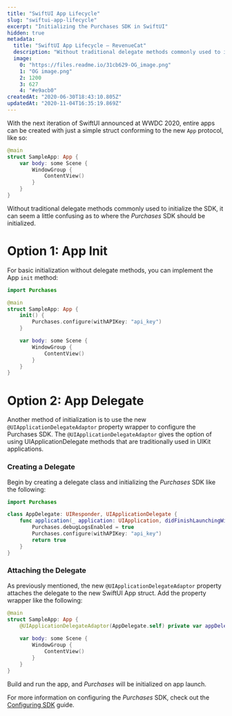 ```yaml
---
title: "SwiftUI App Lifecycle"
slug: "swiftui-app-lifecycle"
excerpt: "Initializing the Purchases SDK in SwiftUI"
hidden: true
metadata: 
  title: "SwiftUI App Lifecycle – RevenueCat"
  description: "Without traditional delegate methods commonly used to initialize the SDK, it can seem a little confusing as to where the *Purchases* SDK should be initialized."
  image: 
    0: "https://files.readme.io/31cb629-OG_image.png"
    1: "OG image.png"
    2: 1200
    3: 627
    4: "#e9acb0"
createdAt: "2020-06-30T18:43:10.805Z"
updatedAt: "2020-11-04T16:35:19.869Z"
---
```

With the next iteration of SwiftUI announced at WWDC 2020, entire apps can be created with just a simple struct conforming to the new `App` protocol, like so:

```swift
@main
struct SampleApp: App {    
    var body: some Scene {
        WindowGroup {
            ContentView()
        }
    }
}
```

Without traditional delegate methods commonly used to initialize the SDK, it can seem a little confusing as to where the *Purchases* SDK should be initialized.

# Option 1: App Init

For basic initialization without delegate methods, you can implement the App `init` method:

```swift
import Purchases

@main
struct SampleApp: App {
    init() {
        Purchases.configure(withAPIKey: "api_key")
    }

    var body: some Scene {
        WindowGroup {
            ContentView()
        }
    }
}
```

# Option 2: App Delegate

Another method of initialization is to use the new `@UIApplicationDelegateAdaptor` property wrapper to configure the Purchases SDK. The `@UIApplicationDelegateAdaptor` gives the option of using UIApplicationDelegate methods that are traditionally used in UIKit applications.

### Creating a Delegate

Begin by creating a delegate class and initializing the *Purchases* SDK like the following:

```swift
import Purchases

class AppDelegate: UIResponder, UIApplicationDelegate {
    func application(_ application: UIApplication, didFinishLaunchingWithOptions launchOptions: [UIApplication.LaunchOptionsKey : Any]? = nil) -> Bool {
        Purchases.debugLogsEnabled = true
        Purchases.configure(withAPIKey: "api_key")
        return true
    }
}
```

### Attaching the Delegate

As previously mentioned, the new `@UIApplicationDelegateAdaptor` property attaches the delegate to the new SwiftUI App struct. Add the property wrapper like the following:

```swift
@main
struct SampleApp: App {
    @UIApplicationDelegateAdaptor(AppDelegate.self) private var appDelegate
    
    var body: some Scene {
        WindowGroup {
            ContentView()
        }
    }
}
```

Build and run the app, and *Purchases* will be initialized on app launch.

For more information on configuring the *Purchases* SDK, check out the [Configuring SDK](https://docs.revenuecat.com/docs/configuring-sdk) guide.